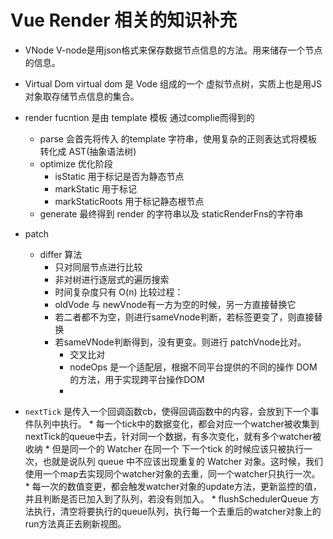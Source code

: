 # Vue Render 相关的知识补充

* VNode
 V-node是用json格式来保存数据节点信息的方法。用来储存一个节点的信息。

 * Virtual Dom
 virtual dom 是 Vode 组成的一个 虚拟节点树，实质上也是用JS对象取存储节点信息的集合。

 * render fucntion 是由 template 模板 通过complie而得到的
     * parse
       会首先将传入 的template 字符串，使用复杂的正则表达式将模板转化成 AST(抽象语法树)
    * optimize 优化阶段
       * isStatic 用于标记是否为静态节点
       * markStatic  用于标记
       * markStaticRoots 用于标记静态根节点
    * generate 最终得到 render 的字符串以及 staticRenderFns的字符串

* patch
   * differ 算法
      * 只对同层节点进行比较
      * 非对树进行逐层式的遍历搜索
      * 时间复杂度只有 O(n) 
      比较过程：
      * oldVode 与 newVnode有一方为空的时候，另一方直接替换它
      * 若二者都不为空，则进行sameVnode判断，若标签更变了，则直接替换
      * 若sameVNode判断得到，没有更变。则进行 patchVnode比对。
         * 交叉比对
         * nodeOps 是一个适配层，根据不同平台提供的不同的操作 DOM 的方法，用于实现跨平台操作DOM
         * 
* `nextTick`
       是传入一个回调函数cb，使得回调函数中的内容，会放到下一个事件队列中执行。
       * 每一个tick中的数据变化，都会对应一个watcher被收集到nextTick的queue中去，针对同一个数据，有多次变化，就有多个watcher被收纳
       * 但是同一个的 Watcher 在同一个 下一个tick 的时候应该只被执行一次，也就是说队列 queue 中不应该出现重复的 Watcher 对象。这时候，我们使用一个map去实现同个watcher对象的去重，同一个watcher只执行一次。
       * 每一次的数值变更，都会触发watcher对象的update方法，更新监控的值，并且判断是否已加入到了队列，若没有则加入。
       * flushSchedulerQueue 方法执行，清空将要执行的queue队列，执行每一个去重后的watcher对象上的run方法真正去刷新视图。 